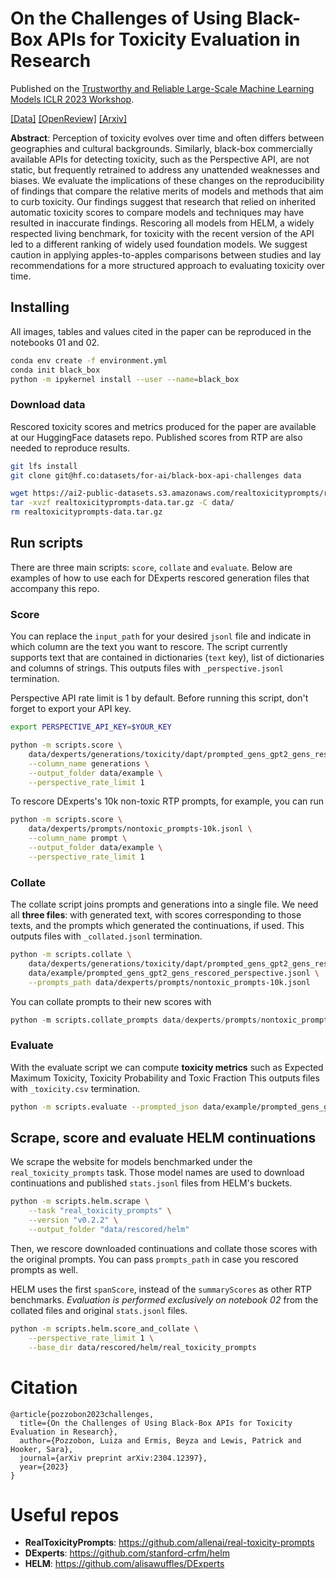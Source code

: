 # On the Challenges of Using Black-Box APIs for Toxicity Evaluation in Research

Published on the [Trustworthy and Reliable Large-Scale Machine Learning Models ICLR 2023 Workshop](https://rtml-iclr2023.github.io/cfp.html).

[[Data]](https://huggingface.co/datasets/for-ai/black-box-api-challenges) [[OpenReview]](https://openreview.net/forum?id=bRDHL4J5vy) [[Arxiv]]()

**Abstract**: Perception of toxicity evolves over time and often differs between geographies and cultural backgrounds. Similarly, black-box commercially available APIs for detecting toxicity, such as the Perspective API, are not static, but frequently retrained to address any unattended weaknesses and biases. We evaluate the implications of these changes on the reproducibility of findings that compare the relative merits of models and methods that aim to curb toxicity. Our findings suggest that research that relied on inherited automatic toxicity scores to compare models and techniques may have resulted in inaccurate findings. Rescoring all models from HELM, a widely respected living benchmark, for toxicity with the recent version of the API led to a different ranking of widely used foundation models. We suggest caution in applying apples-to-apples comparisons between studies and lay recommendations for a more structured approach to evaluating toxicity over time.

## Installing

All images, tables and values cited in the paper can be reproduced in the notebooks 01 and 02.

```bash
conda env create -f environment.yml
conda init black_box
python -m ipykernel install --user --name=black_box
```

### Download data

Rescored toxicity scores and metrics produced for the paper are available at our HuggingFace datasets repo. Published scores from RTP are also needed to reproduce results.

```bash
git lfs install
git clone git@hf.co:datasets/for-ai/black-box-api-challenges data
```

```bash
wget https://ai2-public-datasets.s3.amazonaws.com/realtoxicityprompts/realtoxicityprompts-data.tar.gz
tar -xvzf realtoxicityprompts-data.tar.gz -C data/
rm realtoxicityprompts-data.tar.gz
```

## Run scripts

There are three main scripts: `score`, `collate` and `evaluate`. Below are examples of how to use each for DExperts rescored generation files that accompany this repo.

### Score

You can replace the `input_path` for your desired `jsonl` file and indicate in which column are the text you want to rescore. The script currently supports text that are contained in dictionaries (`text` key), list of dictionaries and columns of strings. This outputs files with `_perspective.jsonl` termination.

Perspective API rate limit is 1 by default. Before running this script, don't forget to export your API key.

```bash
export PERSPECTIVE_API_KEY=$YOUR_KEY
```

```bash
python -m scripts.score \
    data/dexperts/generations/toxicity/dapt/prompted_gens_gpt2_gens_rescored.jsonl \
    --column_name generations \
    --output_folder data/example \
    --perspective_rate_limit 1
```

To rescore DExperts's 10k non-toxic RTP prompts, for example, you can run

```bash
python -m scripts.score \
    data/dexperts/prompts/nontoxic_prompts-10k.jsonl \
    --column_name prompt \
    --output_folder data/example \
    --perspective_rate_limit 1
```

### Collate

The collate script joins prompts and generations into a single file. We need all **three files**: with generated text, with scores corresponding to those texts, and the prompts which generated the continuations, if used. This outputs files with `_collated.jsonl` termination.

```bash
python -m scripts.collate \
    data/dexperts/generations/toxicity/dapt/prompted_gens_gpt2_gens_rescored.jsonl \
    data/example/prompted_gens_gpt2_gens_rescored_perspective.jsonl \
    --prompts_path data/dexperts/prompts/nontoxic_prompts-10k.jsonl
```

You can collate prompts to their new scores with

```python
python -m scripts.collate_prompts data/dexperts/prompts/nontoxic_prompts-10k.jsonl data/example/nontoxic_prompts-10k_perspective.jsonl
```

### Evaluate

With the evaluate script we can compute **toxicity metrics** such as Expected Maximum Toxicity, Toxicity Probability and Toxic Fraction This outputs files with `_toxicity.csv` termination.

```bash
python -m scripts.evaluate --prompted_json data/example/prompted_gens_gpt2_gens_rescored_collated.jsonl
```

## Scrape, score and evaluate HELM continuations

We scrape the website for models benchmarked under the `real_toxicity_prompts` task.
Those model names are used to download continuations and published `stats.jsonl` files from HELM's buckets.

```bash
python -m scripts.helm.scrape \
    --task "real_toxicity_prompts" \
    --version "v0.2.2" \
    --output_folder "data/rescored/helm"
```

Then, we rescore downloaded continuations and collate those scores with the original prompts. You can pass `prompts_path` in case you rescored prompts as well.

HELM uses the first `spanScore`, instead of the `summaryScores` as other RTP benchmarks. _Evaluation is performed exclusively on notebook 02_ from the collated files and original `stats.jsonl` files.

```bash
python -m scripts.helm.score_and_collate \
    --perspective_rate_limit 1 \
    --base_dir data/rescored/helm/real_toxicity_prompts
```

# Citation

```
@article{pozzobon2023challenges,
  title={On the Challenges of Using Black-Box APIs for Toxicity Evaluation in Research},
  author={Pozzobon, Luiza and Ermis, Beyza and Lewis, Patrick and Hooker, Sara},
  journal={arXiv preprint arXiv:2304.12397},
  year={2023}
}
```

# Useful repos

- **RealToxicityPrompts**: https://github.com/allenai/real-toxicity-prompts
- **DExperts**: https://github.com/stanford-crfm/helm
- **HELM**: https://github.com/alisawuffles/DExperts
